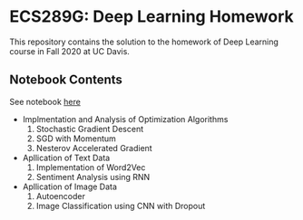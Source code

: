 # ECS289G: Deep Learning Homework

This repository contains the solution to the homework of Deep Learning course in Fall 2020 at UC Davis.

## Notebook Contents

See notebook [here](https://github.com/fangzhouli/ECS289G-DeepLearning-HW/blob/main/ecs289-dl/programming.ipynb)

- Implmentation and Analysis of Optimization Algorithms
  1. Stochastic Gradient Descent
  2. SGD with Momentum
  3. Nesterov Accelerated Gradient
- Apllication of Text Data
  1. Implementation of Word2Vec
  2. Sentiment Analysis using RNN
- Apllication of Image Data
  1. Autoencoder
  2. Image Classification using CNN with Dropout
  
